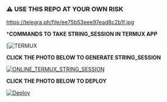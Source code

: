 
### ⚠️ USE THIS REPO AT YOUR OWN RISK


https://telegra.ph/file/ee75b53eee97ead8c2b1f.jpg


***COMMANDS TO TAKE STRING_SESSION IN TERMUX APP**

[![TERMUX](https://telegra.ph/file/ea1f66800a778a8d82f12.jpg)



**CLICK THE PHOTO BELOW TO GENERATE STRING_SESSION**



[![ONLINE_TERMUX_STRING_SESSION](https://telegra.ph/file/60631fe554677ec57e42d.jpg)](https://indianbotstringsetup.pureindialover.repl.run)


**CLICK THE PHOTO BELOW TO DEPLOY**


[![Deploy](https://telegra.ph/file/090f48076d4fc2ded4f66.jpg)](https://heroku.com/deploy?template=https://github.com/4rjun9/JARVIS)
